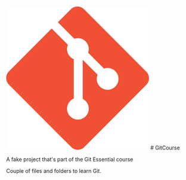 
![GitHub Logo](/images/Git-Icon.png) # GitCourse

A fake project that's part of the Git Essential course                          

Couple of files and folders to learn Git.
